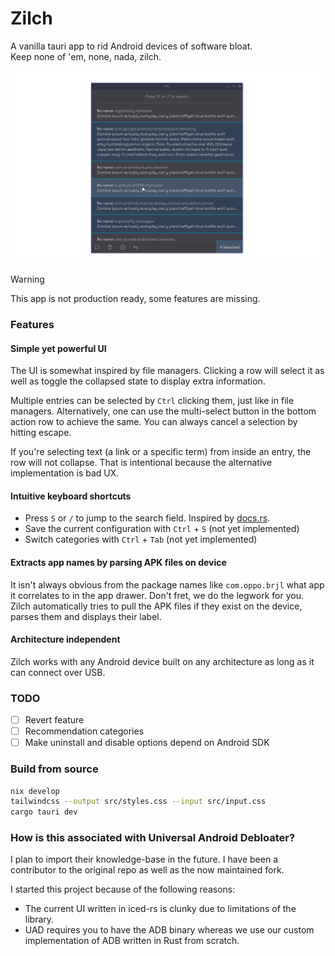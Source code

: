 # Zilch

A vanilla tauri app to rid Android devices of software bloat.  
Keep none of 'em, none, nada, zilch.

![What the app looks like](assets/preview.png)

> [!WARNING]  
> This app is not production ready, some features are missing.

### Features

#### Simple yet powerful UI

The UI is somewhat inspired by file managers. Clicking a row will select it as
well as toggle the collapsed state to display extra information.

Multiple entries can be selected by `Ctrl` clicking them, just like in file
managers. Alternatively, one can use the multi-select button in the bottom
action row to achieve the same. You can always cancel a selection by hitting escape.

If you're selecting text (a link or a specific term) from inside an entry, the row will
not collapse. That is intentional because the alternative implementation is bad UX.

#### Intuitive keyboard shortcuts

- Press `S` or `/` to jump to the search field. Inspired by [docs.rs](https://docs.rs).
- Save the current configuration with `Ctrl` + `S` (not yet implemented)
- Switch categories with `Ctrl` + `Tab` (not yet implemented)

#### Extracts app names by parsing APK files on device

It isn't always obvious from the package names like `com.oppo.brjl` what app it correlates to
in the app drawer. Don't fret, we do the legwork for you. Zilch automatically tries to pull
the APK files if they exist on the device, parses them and displays their label.

#### Architecture independent

Zilch works with any Android device built on any architecture as long as it can connect over USB.

### TODO

- [ ] Revert feature
- [ ] Recommendation categories
- [ ] Make uninstall and disable options depend on Android SDK

### Build from source

```sh
nix develop
tailwindcss --output src/styles.css --input src/input.css
cargo tauri dev
```

### How is this associated with Universal Android Debloater?

I plan to import their knowledge-base in the future.
I have been a contributor to the original repo as well as the now maintained fork.

I started this project because of the following reasons:
- The current UI written in iced-rs is clunky due to limitations of the library.
- UAD requires you to have the ADB binary whereas we use our custom implementation of ADB written in Rust from scratch.

